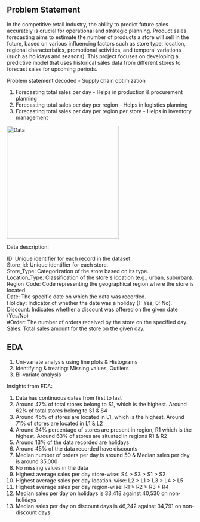 ## Problem Statement

In the competitive retail industry, the ability to predict future sales accurately is crucial for operational and strategic planning. Product sales forecasting aims to estimate the number of products a store will sell in the future, based on various influencing factors such as store type, location, regional characteristics, promotional activities, and temporal variations (such as holidays and seasons). This project focuses on developing a predictive model that uses historical sales data from different stores to forecast sales for upcoming periods.

Problem statement decoded - Supply chain optimization

1. Forecasting total sales per day - Helps in production & procurement planning
2. Forecasting total sales per day per region - Helps in logistics planning
3. Forecasting total sales per day per region per store - Helps in inventory management

<img src="data.png" alt="Data" width="300"/>

Data description:

ID: Unique identifier for each record in the dataset.    
Store_id: Unique identifier for each store.    
Store_Type: Categorization of the store based on its type.    
Location_Type: Classification of the store's location (e.g., urban, suburban).    
Region_Code: Code representing the geographical region where the store is located.     
Date: The specific date on which the data was recorded.    
Holiday: Indicator of whether the date was a holiday (1: Yes, 0: No).    
Discount: Indicates whether a discount was offered on the given date (Yes/No)     
#Order: The number of orders received by the store on the specified day.    
Sales: Total sales amount for the store on the given day.     

## EDA
1. Uni-variate analysis using line plots & Histograms
2. Identifying & treating: Missing values, Outliers
3. Bi-variate analysis

Insights from EDA:

1. Data has continuous dates from first to last     
2. Around 47% of total stores belong to S1, which is the highest. Around 62% of total stores belong to S1 & S4     
3. Around 45% of stores are located in L1, which is the highest. Around 71% of stores are located in L1 & L2     
4. Around 34% percentage of stores are present in region, R1 which is the highest. Around 63% of stores are situated in regions R1 & R2     
5. Around 13% of the data recorded are holidays     
6. Around 45% of the data recorded have discounts     
7. Median number of orders per day is around 50 & Median sales per day is around 35,000    
8. No missing values in the data
9. Highest average sales per day store-wise: S4 > S3 > S1 > S2
10. Highest average sales per day location-wise: L2 > L1 > L3 > L4 > L5
11. Highest average sales per day region-wise: R1 > R2 > R3 > R4
12. Median sales per day on holidays is 33,418 against 40,530 on non-holidays
13. Median sales per day on discount days is 46,242 against 34,791 on non-discount days
